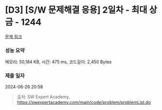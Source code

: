 # [D3] [S/W 문제해결 응용] 2일차 - 최대 상금 - 1244 

[문제 링크](https://swexpertacademy.com/main/code/problem/problemDetail.do?contestProbId=AV15Khn6AN0CFAYD) 

### 성능 요약

메모리: 50,184 KB, 시간: 475 ms, 코드길이: 2,450 Bytes

### 제출 일자

2024-06-26 20:58



> 출처: SW Expert Academy, https://swexpertacademy.com/main/code/problem/problemList.do